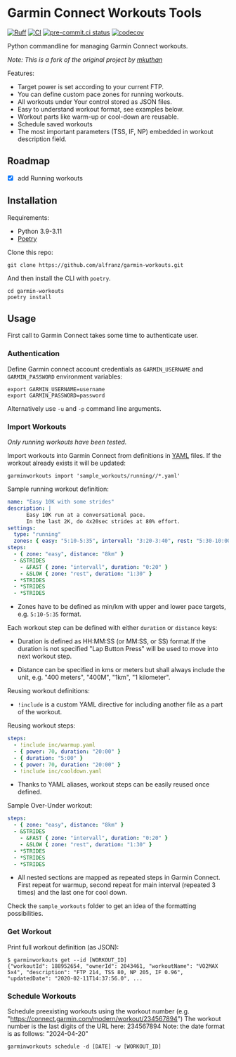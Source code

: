 # Garmin Connect Workouts Tools

[![Ruff](https://img.shields.io/endpoint?url=https://raw.githubusercontent.com/astral-sh/ruff/main/assets/badge/v2.json)](https://github.com/astral-sh/ruff)
[![CI](https://github.com/alfranz/garmin-workouts/actions/workflows/ci.yml/badge.svg)](https://github.com/alfranz/garmin-workouts/actions/workflows/ci.yml)
[![pre-commit.ci status](https://results.pre-commit.ci/badge/github/alfranz/garmin-workouts/master.svg)](https://results.pre-commit.ci/latest/github/alfranz/garmin-workouts/master)
[![codecov](https://codecov.io/github/alfranz/garmin-workouts/graph/badge.svg?token=1NKLC2J9RP)](https://codecov.io/github/alfranz/garmin-workouts)

Python commandline for managing Garmin Connect workouts.

*Note: This is a fork of the original project by [mkuthan](https://github.com/mkuthan/garmin-workouts)*

Features:

* Target power is set according to your current FTP.
* You can define custom pace zones for running workouts.
* All workouts under Your control stored as JSON files.
* Easy to understand workout format, see examples below.
* Workout parts like warm-up or cool-down are reusable.
* Schedule saved workouts
* The most important parameters (TSS, IF, NP) embedded in workout description field.

## Roadmap

* [x] add Running workouts

## Installation

Requirements:

* Python 3.9-3.11
* [Poetry](https://python-poetry.org/docs/#installing-with-the-official-installer)

Clone this repo:

```shell
git clone https://github.com/alfranz/garmin-workouts.git
```

And then install the CLI with `poetry`.

```shell
cd garmin-workouts
poetry install
```

## Usage

First call to Garmin Connect takes some time to authenticate user.

### Authentication

Define Garmin connect account credentials as `GARMIN_USERNAME` and `GARMIN_PASSWORD` environment variables:

```shell
export GARMIN_USERNAME=username
export GARMIN_PASSWORD=password
```

Alternatively use `-u` and `-p` command line arguments.

### Import Workouts

*Only running workouts have been tested.*

Import workouts into Garmin Connect from definitions in [YAML](https://yaml.org) files.
If the workout already exists it will be updated:

```shell
garminworkouts import 'sample_workouts/running//*.yaml'
```

Sample running workout definition:

```yaml
name: "Easy 10K with some strides"
description: |
      Easy 10K run at a conversational pace. 
      In the last 2K, do 4x20sec strides at 80% effort.
settings:
  type: "running"
  zones: { easy: "5:10-5:35", intervall: "3:20-3:40", rest: "5:30-10:00" }
steps:
  - { zone: "easy", distance: "8km" }
  - &STRIDES
    - &FAST { zone: "intervall", duration: "0:20" }
    - &SLOW { zone: "rest", duration: "1:30" }
  - *STRIDES
  - *STRIDES
  - *STRIDES
```

* Zones have to be defined as min/km with upper and lower pace targets, e.g. `5:10-5:35` format.

Each workout step can be defined with either `duration` or `distance` keys:

* Duration is defined as HH:MM:SS (or MM:SS, or SS) format.If the duration is not specified "Lap Button Press" will be used to move into next workout step.

* Distance can be specified in kms or meters but shall always include the unit, e.g. "400 meters", "400M", "1km", "1 kilometer".

Reusing workout definitions:

* `!include` is a custom YAML directive for including another file as a part of the workout.

Reusing workout steps:

```yaml
steps:
  - !include inc/warmup.yaml
  - { power: 70, duration: "20:00" }
  - { duration: "5:00" }
  - { power: 70, duration: "20:00" }
  - !include inc/cooldown.yaml
```

* Thanks to YAML aliases, workout steps can be easily reused once defined.

Sample Over-Under workout:

```yaml
steps:
  - { zone: "easy", distance: "8km" }
  - &STRIDES
    - &FAST { zone: "intervall", duration: "0:20" }
    - &SLOW { zone: "rest", duration: "1:30" }
  - *STRIDES
  - *STRIDES
  - *STRIDES
```

* All nested sections are mapped as repeated steps in Garmin Connect.
First repeat for warmup, second repeat for main interval (repeated 3 times) and the last one for cool down.

Check the `sample_workouts` folder to get an idea of the formatting possibilities.

### Get Workout

Print full workout definition (as JSON):

```shell
$ garminworkouts get --id [WORKOUT_ID]
{"workoutId": 188952654, "ownerId": 2043461, "workoutName": "VO2MAX 5x4", "description": "FTP 214, TSS 80, NP 205, IF 0.96", "updatedDate": "2020-02-11T14:37:56.0", ...
```

### Schedule  Workouts

Schedule preexisting workouts using the workout number (e.g. "<https://connect.garmin.com/modern/workout/234567894>")
The workout number is the last digits of the URL here: 234567894
Note: the date format is as follows: "2024-04-20"

```shell
garminworkouts schedule -d [DATE] -w [WORKOUT_ID]
```
